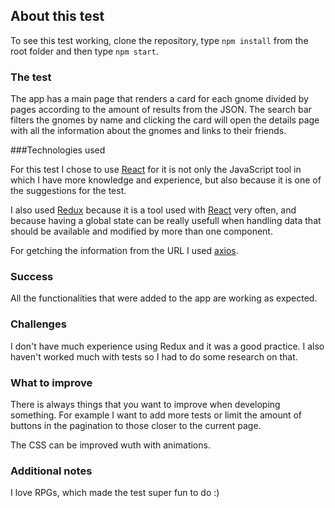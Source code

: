## About this test

To see this test working, clone the repository, type `npm install` from the root folder and then type `npm start`.

### The test

The app has a main page that renders a card for each gnome divided by pages according to the amount of results from the JSON. The search bar filters the gnomes by name and clicking the card will open the details page with all the information about the gnomes and links to their friends.

###Technologies used

For this test I chose to use [React](https://reactjs.org/) for it is not only the JavaScript tool in which I have more knowledge and experience, but also because it is one of the suggestions for the test.

I also used [Redux](https://redux.js.org/) because it is a tool used with [React](https://reactjs.org/) very often, and because having a global state can be really usefull when handling data that should be available and modified by more than one component.

For getching the information from the URL I used [axios](https://github.com/axios/axios).

### Success

All the functionalities that were added to the app are working as expected. 

### Challenges

I don't have much experience using Redux and it was a good practice. I also haven't worked much with tests so I had to do some research on that.

### What to improve

There is always things that you want to improve when developing something. For example I want to add more tests or limit the amount of buttons in the pagination to those closer to the current page.

The CSS can be improved wuth with animations.

### Additional notes

I love RPGs, which made the test super fun to do :)